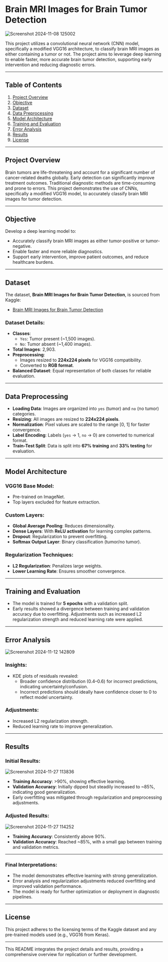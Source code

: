

# Brain MRI Images for Brain Tumor Detection
![Screenshot 2024-11-08 125002](https://github.com/user-attachments/assets/851ab050-7519-46a7-b476-2d86cdf0bbb6)


This project utilizes a convolutional neural network (CNN) model, specifically a modified VGG16 architecture, to classify brain MRI images as either containing a tumor or not. The project aims to leverage deep learning to enable faster, more accurate brain tumor detection, supporting early intervention and reducing diagnostic errors. 

---

## Table of Contents
1. [Project Overview](#project-overview)
2. [Objective](#objective)
3. [Dataset](#dataset)
4. [Data Preprocessing](#data-preprocessing)
5. [Model Architecture](#model-architecture)
6. [Training and Evaluation](#training-and-evaluation)
7. [Error Analysis](#error-analysis)
8. [Results](#results)
9. [License](#license)

---

## Project Overview

Brain tumors are life-threatening and account for a significant number of cancer-related deaths globally. Early detection can significantly improve treatment outcomes. Traditional diagnostic methods are time-consuming and prone to errors. This project demonstrates the use of CNNs, specifically a modified VGG16 model, to accurately classify brain MRI images for tumor detection.

---

## Objective

Develop a deep learning model to:
- Accurately classify brain MRI images as either tumor-positive or tumor-negative.
- Enable faster and more reliable diagnostics.
- Support early intervention, improve patient outcomes, and reduce healthcare burdens.

---

## Dataset

The dataset, **Brain MRI Images for Brain Tumor Detection**, is sourced from Kaggle:
- [Brain MRI Images for Brain Tumor Detection](https://www.kaggle.com/navoneel/brain-mri-images-for-brain-tumor-detection)

### Dataset Details:
- **Classes**:
  - `Yes`: Tumor present (~1,500 images).
  - `No`: Tumor absent (~1,400 images).
- **Total Images**: 2,903.
- **Preprocessing**:
  - Images resized to **224x224 pixels** for VGG16 compatibility.
  - Converted to **RGB format**.
- **Balanced Dataset**: Equal representation of both classes for reliable evaluation.

---

## Data Preprocessing

- **Loading Data**: Images are organized into `yes` (tumor) and `no` (no tumor) categories.
- **Resizing**: All images are resized to **224x224 pixels**.
- **Normalization**: Pixel values are scaled to the range [0, 1] for faster convergence.
- **Label Encoding**: Labels (`yes` → 1, `no` → 0) are converted to numerical format.
- **Train-Test Split**: Data is split into **67% training** and **33% testing** for evaluation.

---

## Model Architecture

### VGG16 Base Model:
- Pre-trained on ImageNet.
- Top layers excluded for feature extraction.

### Custom Layers:
- **Global Average Pooling**: Reduces dimensionality.
- **Dense Layers**: With **ReLU activation** for learning complex patterns.
- **Dropout**: Regularization to prevent overfitting.
- **Softmax Output Layer**: Binary classification (tumor/no tumor).

### Regularization Techniques:
- **L2 Regularization**: Penalizes large weights.
- **Lower Learning Rate**: Ensures smoother convergence.

---

## Training and Evaluation

- The model is trained for **5 epochs** with a validation split.
- Early results showed a divergence between training and validation accuracy due to overfitting. Adjustments such as increased L2 regularization strength and reduced learning rate were applied.

---

## Error Analysis
![Screenshot 2024-11-12 142809](https://github.com/user-attachments/assets/520ba04a-0c26-438f-a6a3-378c4c5b3e24)


### Insights:
- KDE plots of residuals revealed:
  - Broader confidence distribution (0.4–0.6) for incorrect predictions, indicating uncertainty/confusion.
  - Incorrect predictions should ideally have confidence closer to 0 to reflect model uncertainty.

### Adjustments:
- Increased L2 regularization strength.
- Reduced learning rate to improve generalization.

---

## Results

### Initial Results:
![Screenshot 2024-11-27 113836](https://github.com/user-attachments/assets/b336d01e-7f80-4a10-962e-a2d7099e69a7)

- **Training Accuracy**: >90%, showing effective learning.
- **Validation Accuracy**: Initially dipped but steadily increased to ~85%, indicating good generalization.
- Early overfitting was mitigated through regularization and preprocessing adjustments.

### Adjusted Results:
![Screenshot 2024-11-27 114252](https://github.com/user-attachments/assets/9feeca97-4798-4873-8639-eccef7d36bb3)

- **Training Accuracy**: Consistently above 90%.
- **Validation Accuracy**: Reached ~85%, with a small gap between training and validation metrics.

---

### Final Interpretations:
- The model demonstrates effective learning with strong generalization.
- Error analysis and regularization adjustments reduced overfitting and improved validation performance.
- The model is ready for further optimization or deployment in diagnostic pipelines.

---

## License

This project adheres to the licensing terms of the Kaggle dataset and any pre-trained models used (e.g., VGG16 from Keras).

---

This README integrates the project details and results, providing a comprehensive overview for replication or further development.
